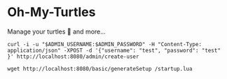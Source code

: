 # Oh-My-Turtles
Manage your turtles 🐢 and more...

```
curl -i -u "$ADMIN_USERNAME:$ADMIN_PASSWORD" -H "Content-Type: application/json" -XPOST -d '{"username": "test", "password": "test" }' http://localhost:8080/admin/create-user

wget http://localhost:8080/basic/generateSetup /startup.lua
```
